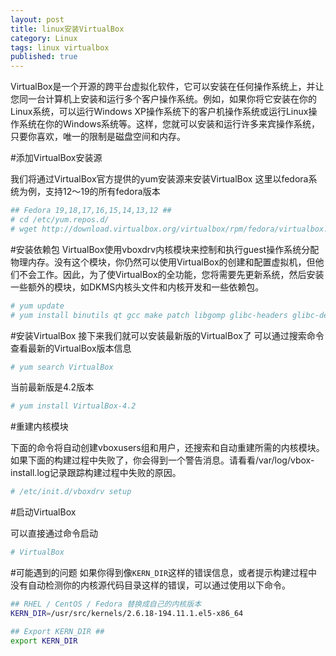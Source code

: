 ```yaml
---
layout: post
title: linux安装VirtualBox
category: Linux
tags: linux virtualbox
published: true
---
```


VirtualBox是一个开源的跨平台虚拟化软件，它可以安装在任何操作系统上，并让您同一台计算机上安装和运行多个客户操作系统。例如，如果你将它安装在你的Linux系统，可以运行Windows XP操作系统下的客户机操作系统或运行Linux操作系统在你的Windows系统等。这样，您就可以安装和运行许多来宾操作系统，只要你喜欢，唯一的限制是磁盘空间和内存。

#添加VirtualBox安装源

我们将通过VirtualBox官方提供的yum安装源来安装VirtualBox
这里以fedora系统为例，支持12～19的所有fedora版本

``` bash
## Fedora 19,18,17,16,15,14,13,12 ##
# cd /etc/yum.repos.d/
# wget http://download.virtualbox.org/virtualbox/rpm/fedora/virtualbox.repo
```
#安装依赖包
VirtualBox使用vboxdrv内核模块来控制和执行guest操作系统分配物理内存。没有这个模块，你仍然可以使用VirtualBox的创建和配置虚拟机，但他们不会工作。因此，为了使VirtualBox的全功能，您将需要先更新系统，然后安装一些额外的模块，如DKMS内核头文件和内核开发和一些依赖包。

``` bash
# yum update
# yum install binutils qt gcc make patch libgomp glibc-headers glibc-devel kernel-headers kernel-devel dkms
```

#安装VirtualBox
接下来我们就可以安装最新版的VirtualBox了
可以通过搜索命令查看最新的VirtualBox版本信息

``` bash
# yum search VirtualBox 
```

当前最新版是4.2版本

``` bash
# yum install VirtualBox-4.2
```
#重建内核模块

下面的命令将自动创建vboxusers组和用户，还搜索和自动重建所需的内核模块。如果下面的构建过程中失败了，你会得到一个警告消息。请看看/var/log/vbox-install.log记录跟踪构建过程中失败的原因。

``` bash
# /etc/init.d/vboxdrv setup
```

#启动VirtualBox

可以直接通过命令启动

``` bash
# VirtualBox
```

#可能遇到的问题
如果你得到像`KERN_DIR`这样的错误信息，或者提示构建过程中没有自动检测你的内核源代码目录这样的错误，可以通过使用以下命令。

``` bash
## RHEL / CentOS / Fedora 替换成自己的内核版本
KERN_DIR=/usr/src/kernels/2.6.18-194.11.1.el5-x86_64

## Export KERN_DIR ##
export KERN_DIR
```
